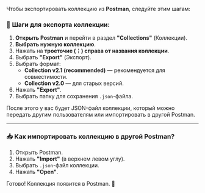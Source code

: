 Чтобы экспортировать коллекцию из **Postman**, следуйте этим шагам:

### 📌 **Шаги для экспорта коллекции:**
1. **Открыть Postman** и перейти в раздел **"Collections"** (Коллекции).
2. **Выбрать нужную коллекцию**.
3. Нажать на **троеточие (⋮) справа от названия коллекции**.
4. Выбрать **"Export"** (Экспорт).
5. Выбрать формат:
   - **Collection v2.1 (recommended)** — рекомендуется для совместимости.
   - **Collection v2.0** — для старых версий.
6. Нажать **"Export"**.
7. Выбрать папку для сохранения `.json`-файла.

После этого у вас будет JSON-файл коллекции, который можно передать другим пользователям или импортировать в другой Postman.

---

### 📥 **Как импортировать коллекцию в другой Postman?**
1. Открыть Postman.
2. Нажать **"Import"** (в верхнем левом углу).
3. Выбрать `.json`-файл коллекции.
4. Нажать **"Open"**.

Готово! Коллекция появится в Postman. 🚀